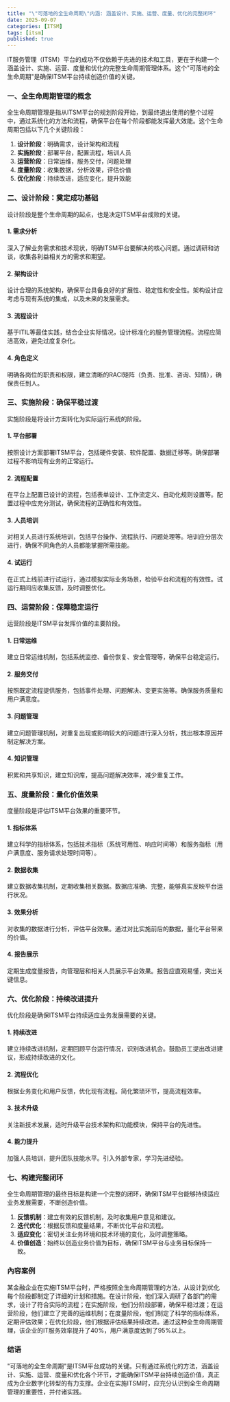 ```yaml
---
title: "\"可落地的全生命周期\"内涵: 涵盖设计、实施、运营、度量、优化的完整闭环"
date: 2025-09-07
categories: [ITSM]
tags: [itsm]
published: true
---
```

IT服务管理（ITSM）平台的成功不仅依赖于先进的技术和工具，更在于构建一个涵盖设计、实施、运营、度量和优化的完整生命周期管理体系。这个"可落地的全生命周期"是确保ITSM平台持续创造价值的关键。

### 一、全生命周期管理的概念

全生命周期管理是指从ITSM平台的规划阶段开始，到最终退出使用的整个过程中，通过系统化的方法和流程，确保平台在每个阶段都能发挥最大效能。这个生命周期包括以下几个关键阶段：

1. **设计阶段**：明确需求，设计架构和流程
2. **实施阶段**：部署平台，配置流程，培训人员
3. **运营阶段**：日常运维，服务交付，问题处理
4. **度量阶段**：收集数据，分析效果，评估价值
5. **优化阶段**：持续改进，适应变化，提升效能

### 二、设计阶段：奠定成功基础

设计阶段是整个生命周期的起点，也是决定ITSM平台成败的关键。

#### 1. 需求分析

深入了解业务需求和技术现状，明确ITSM平台要解决的核心问题。通过调研和访谈，收集各利益相关方的需求和期望。

#### 2. 架构设计

设计合理的系统架构，确保平台具备良好的扩展性、稳定性和安全性。架构设计应考虑与现有系统的集成，以及未来的发展需求。

#### 3. 流程设计

基于ITIL等最佳实践，结合企业实际情况，设计标准化的服务管理流程。流程应简洁高效，避免过度复杂化。

#### 4. 角色定义

明确各岗位的职责和权限，建立清晰的RACI矩阵（负责、批准、咨询、知情），确保责任到人。

### 三、实施阶段：确保平稳过渡

实施阶段是将设计方案转化为实际运行系统的阶段。

#### 1. 平台部署

按照设计方案部署ITSM平台，包括硬件安装、软件配置、数据迁移等。确保部署过程不影响现有业务的正常运行。

#### 2. 流程配置

在平台上配置已设计的流程，包括表单设计、工作流定义、自动化规则设置等。配置过程中应充分测试，确保流程的正确性和有效性。

#### 3. 人员培训

对相关人员进行系统培训，包括平台操作、流程执行、问题处理等。培训应分层次进行，确保不同角色的人员都能掌握所需技能。

#### 4. 试运行

在正式上线前进行试运行，通过模拟实际业务场景，检验平台和流程的有效性。试运行期间应收集反馈，及时调整优化。

### 四、运营阶段：保障稳定运行

运营阶段是ITSM平台发挥价值的主要阶段。

#### 1. 日常运维

建立日常运维机制，包括系统监控、备份恢复、安全管理等，确保平台稳定运行。

#### 2. 服务交付

按照既定流程提供服务，包括事件处理、问题解决、变更实施等。确保服务质量和用户满意度。

#### 3. 问题管理

建立问题管理机制，对重复出现或影响较大的问题进行深入分析，找出根本原因并制定解决方案。

#### 4. 知识管理

积累和共享知识，建立知识库，提高问题解决效率，减少重复工作。

### 五、度量阶段：量化价值效果

度量阶段是评估ITSM平台效果的重要环节。

#### 1. 指标体系

建立科学的指标体系，包括技术指标（系统可用性、响应时间等）和服务指标（用户满意度、服务请求处理时间等）。

#### 2. 数据收集

建立数据收集机制，定期收集相关数据。数据应准确、完整，能够真实反映平台运行状况。

#### 3. 效果分析

对收集的数据进行分析，评估平台效果。通过对比实施前后的数据，量化平台带来的价值。

#### 4. 报告展示

定期生成度量报告，向管理层和相关人员展示平台效果。报告应直观易懂，突出关键信息。

### 六、优化阶段：持续改进提升

优化阶段是确保ITSM平台持续适应业务发展需要的关键。

#### 1. 持续改进

建立持续改进机制，定期回顾平台运行情况，识别改进机会。鼓励员工提出改进建议，形成持续改进的文化。

#### 2. 流程优化

根据业务变化和用户反馈，优化现有流程。简化繁琐环节，提高流程效率。

#### 3. 技术升级

关注新技术发展，适时升级平台技术架构和功能模块，保持平台的先进性。

#### 4. 能力提升

加强人员培训，提升团队技能水平。引入外部专家，学习先进经验。

### 七、构建完整闭环

全生命周期管理的最终目标是构建一个完整的闭环，确保ITSM平台能够持续适应业务发展需要，不断创造价值。

1. **反馈机制**：建立有效的反馈机制，及时收集用户意见和建议。
2. **迭代优化**：根据反馈和度量结果，不断优化平台和流程。
3. **适应变化**：密切关注业务环境和技术环境的变化，及时调整策略。
4. **价值创造**：始终以创造业务价值为目标，确保ITSM平台与业务目标保持一致。

### 內容案例

某金融企业在实施ITSM平台时，严格按照全生命周期管理的方法，从设计到优化每个阶段都制定了详细的计划和措施。在设计阶段，他们深入调研了各部门的需求，设计了符合实际的流程；在实施阶段，他们分阶段部署，确保平稳过渡；在运营阶段，他们建立了完善的运维机制；在度量阶段，他们制定了科学的指标体系，定期评估效果；在优化阶段，他们根据评估结果持续改进。通过这种全生命周期管理，该企业的IT服务效率提升了40%，用户满意度达到了95%以上。

### 结语

"可落地的全生命周期"是ITSM平台成功的关键。只有通过系统化的方法，涵盖设计、实施、运营、度量和优化各个环节，才能确保ITSM平台持续创造价值，真正成为企业数字化转型的有力支撑。企业在实施ITSM时，应充分认识到全生命周期管理的重要性，并付诸实践。